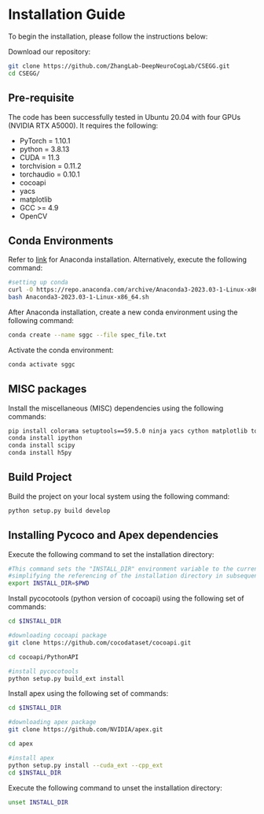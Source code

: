 # Installation Guide

To begin the installation, please follow the instructions below:

Download our repository:

```bash
git clone https://github.com/ZhangLab-DeepNeuroCogLab/CSEGG.git
cd CSEGG/
```

## Pre-requisite

The code has been successfully tested in Ubuntu 20.04 with four GPUs (NVIDIA RTX A5000). It requires the following:
- PyTorch = 1.10.1 
- python = 3.8.13
- CUDA = 11.3
- torchvision = 0.11.2
- torchaudio = 0.10.1
- cocoapi
- yacs
- matplotlib
- GCC >= 4.9
- OpenCV

## Conda Environments

Refer to [link](https://docs.anaconda.com/free/anaconda/install/index.html) for Anaconda installation. Alternatively, execute the following command:

```bash 
#setting up conda
curl -O https://repo.anaconda.com/archive/Anaconda3-2023.03-1-Linux-x86_64.sh
bash Anaconda3-2023.03-1-Linux-x86_64.sh
```
After Anaconda installation, create a new conda environment using the following command:
```bash 
conda create --name sggc --file spec_file.txt
```
Activate the conda environment:
```bash
conda activate sggc
```
## MISC packages

Install the miscellaneous (MISC) dependencies using the following commands:
```bash
pip install colorama setuptools==59.5.0 ninja yacs cython matplotlib tqdm opencv-python overrides
conda install ipython
conda install scipy
conda install h5py
```
## Build Project

Build the project on your local system using the following command: 
```bash
python setup.py build develop
```


## Installing Pycoco and Apex dependencies 

Execute the following command to set the installation directory:

```bash
#This command sets the "INSTALL_DIR" environment variable to the current working directory, 
#simplifying the referencing of the installation directory in subsequent steps.
export INSTALL_DIR=$PWD
```

Install pycocotools (python version of cocoapi) using the following set of commands:
```bash
cd $INSTALL_DIR

#downloading cocoapi package
git clone https://github.com/cocodataset/cocoapi.git

cd cocoapi/PythonAPI

#install pycocotools
python setup.py build_ext install
```

Install apex using the following set of commands:
```bash
cd $INSTALL_DIR

#downloading apex package
git clone https://github.com/NVIDIA/apex.git

cd apex

#install apex
python setup.py install --cuda_ext --cpp_ext
cd $INSTALL_DIR
```

Execute the following command to unset the installation directory:
```bash
unset INSTALL_DIR
```



